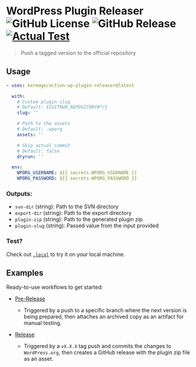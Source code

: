 # WordPress Plugin Releaser ![GitHub License](https://img.shields.io/github/license/kermage/action-wp-plugin-releaser) ![GitHub Release](https://img.shields.io/github/v/release/kermage/action-wp-plugin-releaser) [![Actual Test](https://github.com/kermage/action-wp-plugin-releaser/actions/workflows/test.yml/badge.svg)](https://github.com/kermage/action-wp-plugin-releaser/actions/workflows/test.yml)

> Push a tagged version to the official repository

## Usage

```yaml
- uses: kermage/action-wp-plugin-releaser@latest

  with:
    # Custom plugin slug
    # Default: ${GITHUB_REPOSITORY#*/}
    slug: ''

    # Path to the assets
    # Default: .wporg
    assets: ''

    # Skip actual commit
    # Default: false
    dryrun: ''

  env:
    WPORG_USERNAME: ${{ secrets.WPORG_USERNAME }}
    WPORG_PASSWORD: ${{ secrets.WPORG_PASSWORD }}
```

### Outputs:

- `svn-dir` (string): Path to the SVN directory
- `export-dir` (string): Path to the export directory
- `plugin-zip` (string): Path to the generated plugin zip
- `plugin-slug` (string): Passed value from the input provided

### Test?

Check out [`.local`](./.local) to try it on your local machine.

## Examples

Ready-to-use workflows to get started:

- [Pre-Release](./examples/pre-release.yml)

  - Triggered by a push to a specific branch where the next version is being prepared, then attaches an archived copy as an artifact for manual testing.

- [Release](./examples/release.yml)

  - Triggered by a `vX.X.X` tag push and commits the changes to `WordPress.org`, then creates a GitHub release with the plugin zip file as an asset.
